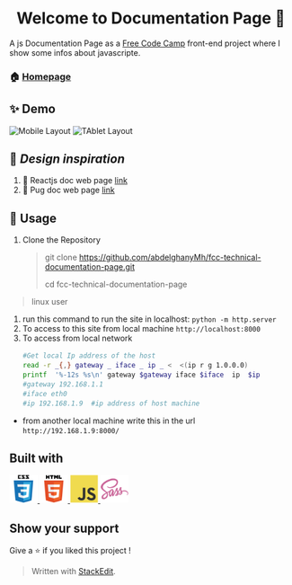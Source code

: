 
<h1 align="center">Welcome to Documentation  Page 👋</h1>

A  js Documentation  Page as a [Free Code Camp](https://www.freecodecamp.org/learn/responsive-web-design/responsive-web-design-projects/build-a-technical-documentation-page) front-end project where I show some infos about javascripte.
### 🏠 [Homepage](https://abdelghanymh.github.io/fcc-technical-documentation-page/)

## ✨ Demo

![Mobile Layout](/resources/img/mobileLayout.GIF)
![TAblet Layout](/resources/img/tablet_layout.GIF)



## :dart: _Design inspiration_
1. 	:star_struck: Reactjs doc web page [link](https://reactjs.org/tutorial/tutorial.html#before-we-start-the-tutorial)
2. :exploding_head: Pug  doc web page [link](https://pugjs.org/api/reference.html)


## 🚀 Usage
1. Clone the Repository  
	> git clone https://github.com/abdelghanyMh/fcc-technical-documentation-page.git
	> 
	> cd fcc-technical-documentation-page
	
>linux user
1. run this  command to run the site in localhost: 
`python -m http.server`
3. To access to this site from local machine 
`http://localhost:8000`
4. To access from local network
	```bash
	#Get local Ip address of the host
	read -r _{,} gateway _ iface _ ip _ <  <(ip r g 1.0.0.0)
	printf  '%-12s %s\n' gateway $gateway iface $iface  ip  $ip  
	#gateway 192.168.1.1
	#iface eth0
	#ip 192.168.1.9  #ip address of host machine 
	```
 - from another local machine write this in the url
 `http://192.168.1.9:8000/`


## Built with
<p align="left"> <a href="https://www.w3schools.com/css/" target="_blank"> <img src="https://raw.githubusercontent.com/devicons/devicon/master/icons/css3/css3-original-wordmark.svg" alt="css3" width="50" height=""/> </a> <a href="https://www.w3.org/html/" target="_blank"> <img src="https://raw.githubusercontent.com/devicons/devicon/master/icons/html5/html5-original-wordmark.svg" alt="html5" width="50" height="50"/> </a> <a href="https://developer.mozilla.org/en-US/docs/Web/JavaScript" target="_blank"> <img src="https://raw.githubusercontent.com/devicons/devicon/master/icons/javascript/javascript-original.svg" alt="javascript" width="50" height="50"/> </a> <a href="https://www.linux.org/" target="_blank"> <img src="https://raw.githubusercontent.com/devicons/devicon/master/icons/sass/sass-original.svg" alt="sass" width="50" height="50"/> </a> </p>


## Show your support

Give a ⭐️ if you liked this  project !

> Written with [StackEdit](https://stackedit.io/).

